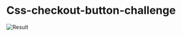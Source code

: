# Css-checkout-button-challenge
![Result](https://user-images.githubusercontent.com/84474401/175406338-d4f5fd6b-d48f-4763-9426-470b423732e8.PNG)
